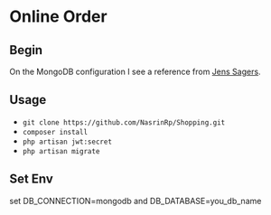 # Online Order
## Begin
On the MongoDB configuration I see a reference from [Jens Sagers](https://github.com/jenssegers/laravel-mongodb).

## Usage

-   `git clone https://github.com/NasrinRp/Shopping.git`
-   `composer install`
-   `php artisan jwt:secret`
-   `php artisan migrate`

## Set Env
set 
DB_CONNECTION=mongodb and 
DB_DATABASE=you_db_name
